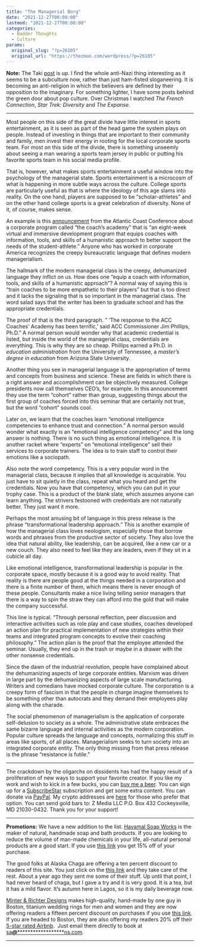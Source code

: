 ```yaml
---
title: "The Managerial Borg"
date: "2021-12-27T00:00:00"
lastmod: "2021-12-27T00:00:00"
categories:
  - Badder Thoughts
  - Culture
params:
  original_slug: "?p=26105"
  original_url: "https://thezman.com/wordpress/?p=26105"
---
```


**Note:** The Taki
<a href="https://www.takimag.com/article/true-believers/" rel="noopener"
target="_blank">post</a> is up. I find the whole anti-Nazi thing
interesting as it seems to be a subculture now, rather than just
ham-fisted sloganeering. It is becoming an anti-religion in which the
believers are defined by their opposition to the imaginary. For
something lighter, I have some posts behind the green door about pop
culture. Over Christmas I watched *The French Connection*, *Star Trek:
Diversity* and *The Expanse*.

------------------------------------------------------------------------

Most people on this side of the great divide have little interest in
sports entertainment, as it is seen as part of the head game the system
plays on people. Instead of investing in things that are important to
their community and family, men invest their energy in rooting for the
local corporate sports team. For most on this side of the divide, there
is something unseemly about seeing a man wearing a sports team jersey in
public or putting his favorite sports team in his social media profile.

That is, however, what makes sports entertainment a useful window into
the psychology of the managerial state. Sports entertainment is a
microcosm of what is happening in more subtle ways across the culture.
College sports are particularly useful as that is where the ideology of
this age slams into reality. On the one hand, players are supposed to be
“scholar-athletes” and on the other hand college sports is a great
celebration of diversity. None of it, of course, makes sense.

An example is this
[announcement](https://theacc.com/news/2021/12/23/general-acc-launches-coaches-academy.aspx)
from the Atlantic Coast Conference about a corporate program called “the
coach’s academy” that is “an eight-week virtual and immersive
development program that equips coaches with information, tools, and
skills of a humanistic approach to better support the needs of the
student-athlete.” Anyone who has worked in corporate America recognizes
the creepy bureaucratic language that defines modern managerialism.

The hallmark of the modern managerial class is the creepy, dehumanized
language they inflict on us. How does one “equip a coach with
information, tools, and skills of a humanistic approach”? A normal way
of saying this is “train coaches to be more empathetic to their players”
but that is too direct and it lacks the signaling that is so important
in the managerial class. The word salad says that the writer has been to
graduate school and has the appropriate credentials.

The proof of that is the third paragraph. ” ‘The response to the ACC
Coaches’ Academy has been terrific,’ said ACC Commissioner Jim Phillips,
Ph.D.” A normal person would wonder why that academic credential is
listed, but inside the world of the managerial class, credentials are
everything. This is why they are so cheap. Phillips earned a Ph.D. in
*education administration* from the University of Tennessee, a *master’s
degree in education* from Arizona State University.

Another thing you see in managerial language is the appropriation of
terms and concepts from business and science. These are fields in which
there is a right answer and accomplishment can be objectively measured.
College presidents now call themselves CEO’s, for example. In this
announcement they use the term “cohort” rather than group, suggesting
things about the first group of coaches forced into this seminar that
are certainly not true, but the word “cohort” sounds cool.

Later on, we learn that the coaches learn “emotional intelligence
competencies to enhance trust and connection.” A normal person would
wonder what exactly is an “emotional intelligence competency” and the
long answer is nothing. There is no such thing as emotional
intelligence. It is another racket where “experts” on “emotional
intelligence” sell their services to corporate trainers. The idea is to
train staff to control their emotions like a sociopath.

Also note the word competency. This is a very popular word in the
managerial class, because it implies that all knowledge is acquirable.
You just have to sit quietly in the class, repeat what you heard and get
the credentials. Now you have that competency, which you can put in your
trophy case. This is a product of the blank slate, which assumes anyone
can learn anything. The strivers festooned with credentials are not
naturally better. They just want it more.

Perhaps the most amusing bit of language in this press release is the
phrase “transformational leadership approach.” This is another example
of how the managerial class loves neologism, especially those that
borrow words and phrases from the productive sector of society. They
also love the idea that natural ability, like leadership, can be
acquired, like a new car or a new couch. They also need to feel like
they are leaders, even if they sit in a cubicle all day.

Like emotional intelligence, transformational leadership is popular in
the corporate space, mostly because it is a good way to avoid reality.
That reality is there are people good at the things needed in a
corporation and there is a finite number of them, which means there is
never enough of these people. Consultants make a nice living telling
senior managers that there is a way to spin the straw they can afford
into the gold that will make the company successful.

This line is typical. “Through personal reflection, peer discussion and
interactive activities such as role play and case studies, coaches
developed an action plan for practical implementation of new strategies
within their teams and integrated program concepts to evolve their
coaching philosophy.” The action plan is the proof that the employee
attended the seminar. Usually, they end up in the trash or maybe in a
drawer with the other nonsense credentials.

Since the dawn of the industrial revolution, people have complained
about the dehumanizing aspects of large corporate entities. Marxism was
driven in large part by the dehumanizing aspects of large scale
manufacturing. Writers and comedians have mocked corporate culture. The
corporation is a creepy form of fascism in that the people in charge
imagine themselves to be something other than autocrats and they demand
their employees play along with the charade.

The social phenomenon of managerialism is the application of corporate
self-delusion to society as a whole. The administrative state embraces
the same bizarre language and internal activities as the modern
corporation. Popular culture spreads the language and concepts,
normalizing this stuff in areas like sports, of all places.
Managerialism seeks to turn society into an integrated corporate entity.
The only thing missing from that press release is the phrase “resistance
is futile.”

------------------------------------------------------------------------

The crackdown by the oligarchs on dissidents has had the happy result of
a proliferation of new ways to support your favorite creator. If you
like my work and wish to kick in a few bucks, you can
<a href="https://www.buymeacoffee.com/mujolulu" rel="noopener"
target="_blank">buy me a beer</a>. You can sign up for a
<a href="https://www.subscribestar.com/the-z-blog" rel="noopener"
target="_blank">SubscribeStar</a> subscription and get some extra
content. You can donate via <a
href="https://www.paypal.com/donate/?cmd=_s-xclick&amp;hosted_button_id=UDAS2Q8JYA6CN&amp;source=url"
rel="noopener" target="_blank">PayPal</a>. My crypto addresses are
<a href="https://thezman.com/wordpress/?page_id=22713" rel="noopener"
target="_blank">here</a> for those who prefer that option. You can send
gold bars to: Z Media LLC P.O. Box 432 Cockeysville, MD 21030-0432.
Thank you for your support!

------------------------------------------------------------------------

**Promotions:** We have a new addition to the list.
<a href="https://havamalsoapworks.com/" rel="noopener"
target="_blank">Havamal Soap Works</a> is the maker of natural, handmade
soap and bath products. If you are looking to reduce the volume of
man-made chemicals in your life, all-natural personal products are a
good start. If you use
<a href="https://havamalsoapworks.com/discount/ZMAN" rel="noopener"
target="_blank">this link</a> you get 15% off of your purchase.

The good folks at Alaska Chaga are offering a ten percent discount to
readers of this site. You just click on the
<a href="https://alaskachaga.us/discount/ZMAN" rel="noopener noreferrer"
target="_blank">this link</a> and they take care of the rest. About a
year ago they sent me some of their stuff. Up until that point, I had
never heard of chaga, but I gave a try and it is very good. It is a tea,
but it has a mild flavor. It’s autumn here in Lagos, so it is my daily
beverage now.

<a href="https://www.minterandrichterdesigns.com/"
rel="noreferrer nofollow noopener" target="_blank">Minter &amp; Richter
Designs</a> makes high-quality, hand-made by one guy in Boston, titanium
wedding rings for men and women and they are now offering readers a
fifteen percent discount on purchases if you use
<a href="https://www.minterandrichterdesigns.com/discount/ZMAN"
rel="noreferrer nofollow noopener" target="_blank">this link</a>.
<span class="highlight"><span class="colour"><span class="font"><span class="size">If
you are headed to Boston, they are also offering my readers 20% off
their <a
href="https://www.airbnb.com/users/7988017/listings?user_id=7988017&amp;s=3"
rel="noopener noreferrer" target="_blank">5-star rated Airbnb</a>.  Just
email them directly to book at
<a href="mailto:sa***@*********************ns.com"
data-original-string="op/jmKhr9WXOiIkTYvhT+Q==cb7Xs5cVfaZ6TQpActYusUqCcZ4qmGF8P6t3qcyvXnoskMHWB0jdEwa0LUAM3/Hb/66"><span
class="apbct-email-encoder"
data-original-string="vmEhQEZ5fal1F83QUTB+mQ==cb7mpfCrktRUVI1EgGj0VMgZANUVAiQWUaKmh8nXAlB8SbpI20qYJAoCt4Vb291n/2j"
title="This contact has been encoded by Anti-Spam by CleanTalk. Click to decode. To finish the decoding make sure that JavaScript is enabled in your browser.">sa<span
class="apbct-blur">***</span>@<span
class="apbct-blur">*********************</span>ns.com</span></a>.</span></span></span></span>

------------------------------------------------------------------------
